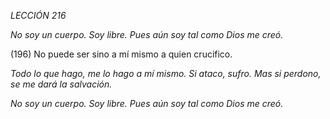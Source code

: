 *LECCIÓN 216*

*No soy un cuerpo. Soy libre.*
*Pues aún soy tal como Dios me creó.*

(196) No puede ser sino a mí mismo a quien crucifico.

_Todo lo que hago, me lo hago a mí mismo. Si ataco, sufro. Mas si perdono, se me dará la salvación._

*No soy un cuerpo. Soy libre.*
*Pues aún soy tal como Dios me creó.*